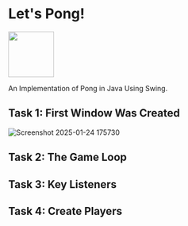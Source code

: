 # Let's Pong!

<img src="https://cdn.jsdelivr.net/gh/devicons/devicon@latest/icons/java/java-original-wordmark.svg" width=92 height=92/>
          
An Implementation of Pong in Java Using Swing.
## Task 1: First Window Was Created 
![Screenshot 2025-01-24 175730](https://github.com/user-attachments/assets/64ae1e2a-b7fa-433e-af49-4186c1425726)

## Task 2: The Game Loop


## Task 3: Key Listeners

## Task 4: Create Players
